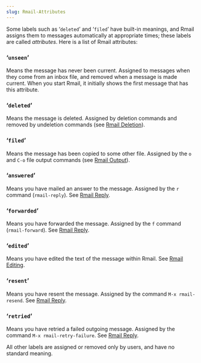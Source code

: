 ```yaml
---
slug: Rmail-Attributes
---
```


Some labels such as ‘`deleted`’ and ‘`filed`’ have built-in meanings, and Rmail assigns them to messages automatically at appropriate times; these labels are called *attributes*. Here is a list of Rmail attributes:

### ‘`unseen`’

Means the message has never been current. Assigned to messages when they come from an inbox file, and removed when a message is made current. When you start Rmail, it initially shows the first message that has this attribute.

### ‘`deleted`’

Means the message is deleted. Assigned by deletion commands and removed by undeletion commands (see [Rmail Deletion](Rmail-Deletion)).

### ‘`filed`’

Means the message has been copied to some other file. Assigned by the `o` and `C-o` file output commands (see [Rmail Output](Rmail-Output)).

### ‘`answered`’

Means you have mailed an answer to the message. Assigned by the `r` command (`rmail-reply`). See [Rmail Reply](Rmail-Reply).

### ‘`forwarded`’

Means you have forwarded the message. Assigned by the `f` command (`rmail-forward`). See [Rmail Reply](Rmail-Reply).

### ‘`edited`’

Means you have edited the text of the message within Rmail. See [Rmail Editing](Rmail-Editing).

### ‘`resent`’

Means you have resent the message. Assigned by the command `M-x rmail-resend`. See [Rmail Reply](Rmail-Reply).

### ‘`retried`’

Means you have retried a failed outgoing message. Assigned by the command `M-x rmail-retry-failure`. See [Rmail Reply](Rmail-Reply).

All other labels are assigned or removed only by users, and have no standard meaning.
